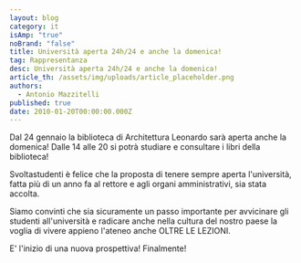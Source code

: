 ```yaml
---
layout: blog
category: it
isAmp: "true"
noBrand: "false"
title: Università aperta 24h/24 e anche la domenica!
tag: Rappresentanza
desc: Università aperta 24h/24 e anche la domenica!
article_th: /assets/img/uploads/article_placeholder.png
authors:
  - Antonio Mazzitelli
published: true
date: 2010-01-20T00:00:00.000Z
---
```


Dal 24 gennaio la biblioteca di Architettura Leonardo sarà aperta anche la domenica! Dalle 14 alle 20 si potrà studiare e consultare i libri della biblioteca!

Svoltastudenti è felice che la proposta di tenere sempre aperta l'università, fatta più di un anno fa al rettore e agli organi amministrativi, sia stata accolta.

Siamo convinti che sia sicuramente un passo importante per avvicinare gli studenti all'università e radicare anche nella cultura del nostro paese la voglia di vivere appieno l'ateneo anche OLTRE LE LEZIONI.

E' l'inizio di una nuova prospettiva! Finalmente!
